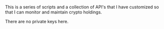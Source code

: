 This is a series of scripts and a collection of API's that I have customized so that I can monitor and maintain 
crypto holdings. 

There are no private keys here. 

